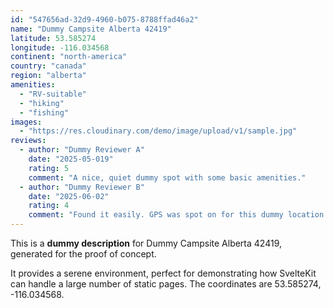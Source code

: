 ```yaml
---
id: "547656ad-32d9-4960-b075-8788ffad46a2"
name: "Dummy Campsite Alberta 42419"
latitude: 53.585274
longitude: -116.034568
continent: "north-america"
country: "canada"
region: "alberta"
amenities:
  - "RV-suitable"
  - "hiking"
  - "fishing"
images:
  - "https://res.cloudinary.com/demo/image/upload/v1/sample.jpg"
reviews:
  - author: "Dummy Reviewer A"
    date: "2025-05-019"
    rating: 5
    comment: "A nice, quiet dummy spot with some basic amenities."
  - author: "Dummy Reviewer B"
    date: "2025-06-02"
    rating: 4
    comment: "Found it easily. GPS was spot on for this dummy location."
---
```


This is a **dummy description** for Dummy Campsite Alberta 42419, generated for the proof of concept.

It provides a serene environment, perfect for demonstrating how SvelteKit can handle a large number of static pages. The coordinates are 53.585274, -116.034568.
